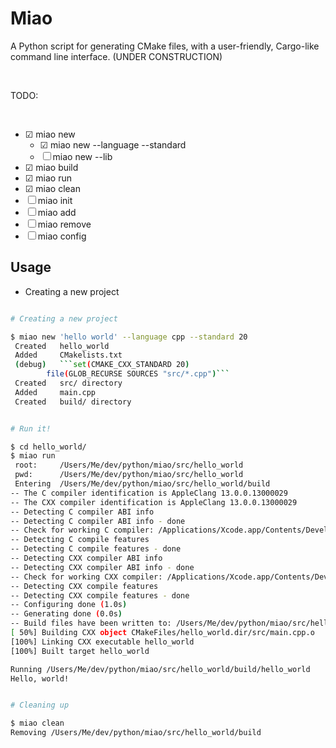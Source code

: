 # Miao

A Python script for generating CMake files, with a user-friendly, Cargo-like command line interface. (UNDER CONSTRUCTION)

<br>

TODO:

<br>

- ☑ miao new
  - ☑ miao new --language --standard 
  - ☐ miao new --lib
- ☑ miao build
- ☑ miao run
- ☑ miao clean
- ☐ miao init
- ☐ miao add
- ☐ miao remove
- ☐ miao config

## Usage

- Creating a new project
```bash

# Creating a new project

$ miao new 'hello world' --language cpp --standard 20
 Created   hello_world
 Added     CMakelists.txt
 (debug)   ```set(CMAKE_CXX_STANDARD 20)
        file(GLOB_RECURSE SOURCES "src/*.cpp")```
 Created   src/ directory
 Added     main.cpp
 Created   build/ directory


# Run it!

$ cd hello_world/
$ miao run
 root:     /Users/Me/dev/python/miao/src/hello_world
 pwd:      /Users/Me/dev/python/miao/src/hello_world
 Entering  /Users/Me/dev/python/miao/src/hello_world/build
-- The C compiler identification is AppleClang 13.0.0.13000029
-- The CXX compiler identification is AppleClang 13.0.0.13000029
-- Detecting C compiler ABI info
-- Detecting C compiler ABI info - done
-- Check for working C compiler: /Applications/Xcode.app/Contents/Developer/Toolchains/XcodeDefault.xctoolchain/usr/bin/cc - skipped
-- Detecting C compile features
-- Detecting C compile features - done
-- Detecting CXX compiler ABI info
-- Detecting CXX compiler ABI info - done
-- Check for working CXX compiler: /Applications/Xcode.app/Contents/Developer/Toolchains/XcodeDefault.xctoolchain/usr/bin/c++ - skipped
-- Detecting CXX compile features
-- Detecting CXX compile features - done
-- Configuring done (1.0s)
-- Generating done (0.0s)
-- Build files have been written to: /Users/Me/dev/python/miao/src/hello_world/build
[ 50%] Building CXX object CMakeFiles/hello_world.dir/src/main.cpp.o
[100%] Linking CXX executable hello_world
[100%] Built target hello_world

Running /Users/Me/dev/python/miao/src/hello_world/build/hello_world
Hello, world!


# Cleaning up

$ miao clean
Removing /Users/Me/dev/python/miao/src/hello_world/build

```
